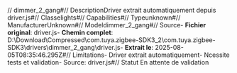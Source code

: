 // dimmer_2_gang#// DescriptionDriver extrait automatiquement depuis driver.js#// Classelights#// Capabilities#// Typeunknown#// ManufacturerUnknown#// Modeldimmer_2_gang#// Source- **Fichier original**: driver.js- **Chemin complet**: D:\Download\Compressed\com.tuya.zigbee-SDK3_2\com.tuya.zigbee-SDK3\drivers\dimmer_2_gang\driver.js- **Extrait le**: 2025-08-05T08:35:46.295Z#// Limitations- Driver extrait automatiquement- Ncessite tests et validation- Source: driver.js#// Statut En attente de validation